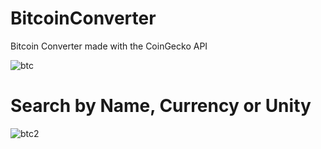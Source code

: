 # BitcoinConverter
Bitcoin Converter made with the CoinGecko API

<img src="https://i.ibb.co/4TbFcNg/btc.png" alt="btc" border="0">

# Search by Name, Currency or Unity

<img src="https://i.ibb.co/gy22h3f/btc2.png" alt="btc2" border="0">
